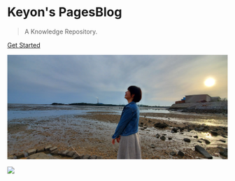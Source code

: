 # Keyon's PagesBlog

> A Knowledge Repository.

[Get Started](#keyonblog)

![](_media/peijin.jpg)

![](#FFFFFF)

